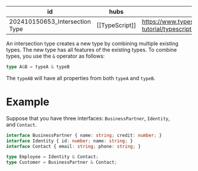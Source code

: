 
| id                             | hubs           | source                                                                                |
| ------------------------------ | -------------- | ------------------------------------------------------------------------------------- |
| 202410150653_Intersection Type | [[TypeScript]] | https://www.typescripttutorial.net/typescript-tutorial/typescript-intersection-types/ |
An intersection type creates a new type by combining multiple existing types. The new type has all features of the existing types.
To combine types, you use the `&` operator as follows:
```ts
type A&B = typeA & typeB
```
The `typeAB` will have all properties from both `typeA` and `typeB`.
# Example
Suppose that you have three interfaces: `BusinessPartner`, `Identity`, and `Contact`.
```ts
interface BusinessPartner { name: string; credit: number; }
interface Identity { id: number; name: string; }
interface Contact { email: string; phone: string; }

type Employee = Identity & Contact;
type Customer = BusinessPartner & Contact;
```